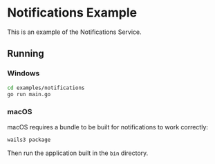 # Notifications Example

This is an example of the Notifications Service.

## Running

### Windows

```sh
cd examples/notifications
go run main.go
```

### macOS

macOS requires a bundle to be built for notifications to work correctly:

```sh
wails3 package
```
Then run the application built in the `bin` directory.